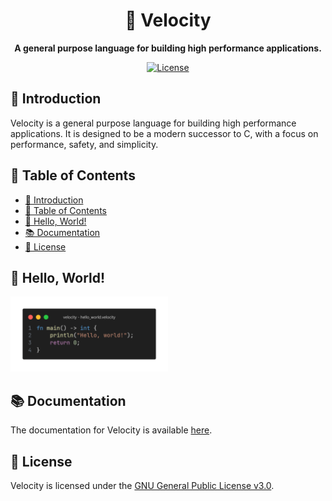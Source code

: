 <div align="center">

# 🚀 Velocity

**A general purpose language for building high performance applications.**

[![License](https://img.shields.io/badge/license-GPLv3-blue.svg?style=flat-square)](LICENSE)

</div>

## 📖 Introduction

Velocity is a general purpose language for building high performance applications. It is designed to be a modern successor to C, with a focus on performance, safety, and simplicity.

## 📝 Table of Contents

- [📖 Introduction](#-introduction)
- [📝 Table of Contents](#-table-of-contents)
- [👋 Hello, World!](#-hello-world)
- [📚 Documentation](#-documentation)
- [📜 License](#-license)

## 👋 Hello, World!

<img alt="Hello, World!" src="images/hello_world.png" width="50%" height="50%">

## 📚 Documentation

The documentation for Velocity is available [here](https://velocitylang.org/docs).

## 📜 License

Velocity is licensed under the [GNU General Public License v3.0](LICENSE).
